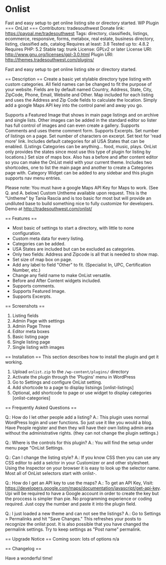 # Onlist
Fast and easy setup to get online listing site or directory started. WP Plugin
=== OnList ===
Contributors:  tradesouthwest
Donate link: https://paypal.me/tradesouthwest
Tags: directory, classifieds, listings, ecommerce, responsive, forms, metabox, real estate, business directory, listing, classified ads, catalog
Requires at least: 3.8
Tested up to: 4.8.2
Requires PHP: 5.2
Stable tag: trunk
License: GPLv2 or later
License URI: http://www.gnu.org/licenses/gpl-3.0.html
Plugin URI: http://themes.tradesouthwest.com/plugins/

Fast and easy setup to get online listing site or directory started.

== Description ==
Create a basic yet stylable directory type listing with custom categories. All field names can be changed to fit the purpose of your website. Fields are by default named Country, Address, State, City, ZipCode, Phone, Email, Website and Other. Map included for each listing and uses the Address and Zip Code fields to calculate the location. Simply add a google Maps API key into the control panel and away you go. 

Supports a Featured Image that shows in main page listings and on archive and single lists. Other images can be added in the standard editor so lister has full control of images and can even create a gallery. Supports Comments and uses theme comment form. Supports Excerpts. Set number of listings on a page. Set number of characters on excerpt. Set text for 'read more' link. Includes default categories for all USA States that can be enabled. (Listings Categories can be anything... food, music, plays. OnList only provides the states since most use this type of plugin for listing by locations.) Set size of maps box. Also has a before and after content editor so you can make the OnList meld with your current theme. Includes two shortcodes, one to list the main page and another to create a Categories page with. Category Widget can be added to any sidebar and this plugin supports nav menu entries.

Please note: You must have a google Maps API Key for Maps to work. (See Q. and A. below) 
Custom Untheme available upon request. This is the "Untheme" by Tania Rascia and is too basic for most but will provide an undiluted base to build something nice to fully customize for developers.
Demo at http://tradesouthwest.com/onlist/

== Features == 
* Most basic of settings to start a directory, with little to none configuration.
* Custom meta data for every listing.
* Categories can be added.
* USA States are included but can be excluded as categories.
* Only two fields: Address and Zipcode is all that is needed to show map.
* Set size of map box on page.
* Add any label to field "Other" to fit. (Specialist In, UPC, Certification Number, etc.)
* Change any field name to make OnList versatile.
* Before and After Content widgets included.
* Supports comments.
* Supports Featured Image.
* Supports Excerpts.


== Screenshots ==
1. Listing fields
2. Admin Page with settings
3. Admin Page Three
4. Editor meta boxes
5. Basic listing page
6. Single listing page
7. Single listing with images

== Installation ==
This section describes how to install the plugin and get it working.
1. Upload `onlist.zip` to the `/wp-content/plugins/` directory
2. Activate the plugin through the 'Plugins' menu in WordPress
3. Go to Settings and configure OnList setting.
4. Add shortcode to a page to display listsings [onlist-listings]
5. Optional, add shortcode to page or use widget to display categories [onlist-categories]

== Frequently Asked Questions ==

Q.: How do I let other people add a listing?
A.: This plugin uses normal WordPress login and user functions. So just use it like you would a blog. Have People register and then they will have their own listing admin area without the administrative rights. (they can not change the plugin settings.)

Q.: Where is the controls for this plugin?
A.: You will find the setup under menu page "OnList Settings. 

Q.: Can I change the listing style?
A.: If you know CSS then you can use any CSS editor to add a selctor in your Customizer or and other stylesheet. Using the Inspector on your browser it is easy to look up the selector name. Most all of OnList selectors start with onlist-.

Q.: How do I get an API key to use the maps?
A.: To get an API Key, Visit: https://developers.google.com/maps/documentation/javascript/get-api-key. Upi will be
required to have a Google account in order to create the key but the proccess is simpler than pie. No programming 
experience or coding required. Just copy the number and paste it into the plugin field.

Q.: I just loaded a new theme and can not see the listings?
A.: Go to Settings > Permalinks and hit "Save Changes." This refreshes your posts to recognize the onlist post. It
 is also possible that you have changed the permalink settings. Try to keep settings as "Post name" permalink.
 
== Upgrade Notice ==
Coming soon: lots of options
n/a

== Changelog ==

Have a wonderful time!
